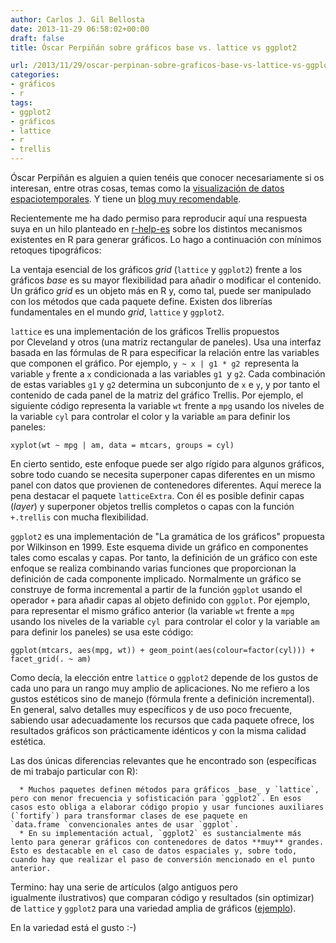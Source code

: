```yaml
---
author: Carlos J. Gil Bellosta
date: 2013-11-29 06:58:02+00:00
draft: false
title: Óscar Perpiñán sobre gráficos base vs. lattice vs ggplot2

url: /2013/11/29/oscar-perpinan-sobre-graficos-base-vs-lattice-vs-ggplot2/
categories:
- gráficos
- r
tags:
- ggplot2
- gráficos
- lattice
- r
- trellis
---
```


Óscar Perpiñán es alguien a quien tenéis que conocer necesariamente si os interesan, entre otras cosas, temas como la [visualización de datos espaciotemporales](http://oscarperpinan.github.io/spacetime-vis/). Y tiene un [blog muy recomendable](http://procomun.wordpress.com/).

Recientemente me ha dado permiso para reproducir aquí una respuesta suya en un hilo planteado en [r-help-es](https://stat.ethz.ch/mailman/listinfo/r-help-es) sobre los distintos mecanismos existentes en R para generar gráficos. Lo hago a continuación con mínimos retoques tipográficos:

La ventaja esencial de los gráficos _grid_ (`lattice` y `ggplot2`) frente a los gráficos _base_ es su mayor flexibilidad para añadir o modificar el contenido. Un gráfico _grid_ es un objeto más en R y, como tal, puede ser manipulado con los métodos que cada paquete define. Existen dos librerías fundamentales en el mundo _grid_, `lattice` y `ggplot2`.

`lattice` es una implementación de los gráficos Trellis propuestos por Cleveland y otros (una matriz rectangular de paneles). Usa una interfaz basada en las fórmulas de R para especificar la relación entre las variables que componen el gráfico. Por ejemplo, `y ~ x | g1 * g2 `representa la variable `y` frente a `x` condicionada a las variables `g1 `y `g2`. Cada combinación de estas variables `g1` y `g2` determina un subconjunto de `x` e `y`, y por tanto el contenido de cada panel de la matriz del gráfico Trellis. Por ejemplo, el siguiente código representa la variable `wt` frente a `mpg` usando los niveles de la variable `cyl` para controlar el color y la variable `am` para definir
los paneles:

`xyplot(wt ~ mpg | am, data = mtcars, groups = cyl)`

En cierto sentido, este enfoque puede ser algo rígido para algunos gráficos, sobre todo cuando se necesita superponer capas diferentes en un mismo panel con datos que provienen de contenedores diferentes. Aquí merece la pena destacar el paquete `latticeExtra`. Con él es posible definir capas (_layer_) y superponer objetos trellis completos o capas con la función `+.trellis` con mucha flexibilidad.

`ggplot2` es una implementación de "La gramática de los gráficos" propuesta por Wilkinson en 1999. Este esquema divide un gráfico en componentes tales como escalas y capas. Por tanto, la definición de un gráfico con este enfoque se realiza combinando varias funciones que proporcionan la definición de cada componente implicado. Normalmente un gráfico se construye de forma incremental a partir de la función `ggplot` usando el operador `+` para añadir capas al objeto definido con `ggplot`. Por ejemplo, para representar el mismo gráfico anterior (la variable `wt` frente a `mpg` usando los niveles de la variable `cyl `para controlar el color y la variable `am` para definir los paneles) se usa este código:

`ggplot(mtcars, aes(mpg, wt)) +
geom_point(aes(colour=factor(cyl))) +
facet_grid(. ~ am)`

Como decía, la elección entre `lattice` o `ggplot2` depende de los gustos de cada uno para un rango muy amplio de aplicaciones. No me refiero a los gustos estéticos sino de manejo (fórmula frente a definición incremental). En general, salvo detalles muy específicos y de uso poco frecuente, sabiendo usar adecuadamente los recursos que cada paquete ofrece, los resultados gráficos son prácticamente idénticos y con la misma calidad estética.

Las dos únicas diferencias relevantes que he encontrado son (específicas de mi trabajo particular con R):



	  * Muchos paquetes definen métodos para gráficos _base_ y `lattice`, pero con menor frecuencia y sofisticación para `ggplot2`. En esos casos esto obliga a elaborar código propio y usar funciones auxiliares (`fortify`) para transformar clases de ese paquete en `data.frame `convencionales antes de usar `ggplot`.
	  * En su implementación actual, `ggplot2` es sustancialmente más lento para generar gráficos con contenedores de datos **muy** grandes. Esto es destacable en el caso de datos espaciales y, sobre todo, cuando hay que realizar el paso de conversión mencionado en el punto anterior.

Termino: hay una serie de artículos (algo antiguos pero igualmente ilustrativos) que comparan código y resultados (sin optimizar) de `lattice` y `ggplot2` para una variedad amplia de gráficos ([ejemplo](http://learnr.wordpress.com/2009/06/28/ggplot2-version-of-figures-in-lattice-multivariate-data-visualization-with-r-part-1/)).

En la variedad está el gusto :-)
